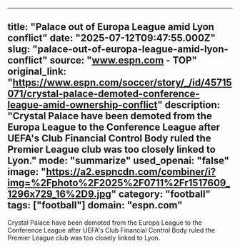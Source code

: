 ---
   title: "Palace out of Europa League amid Lyon conflict"
   date: "2025-07-12T09:47:55.000Z"
   slug: "palace-out-of-europa-league-amid-lyon-conflict"
   source: "www.espn.com - TOP"
   original_link: "https://www.espn.com/soccer/story/_/id/45715071/crystal-palace-demoted-conference-league-amid-ownership-conflict"
   description: "Crystal Palace have been demoted from the Europa League to the Conference League after UEFA's Club Financial Control Body ruled the Premier League club was too closely linked to Lyon."
   mode: "summarize"
   used_openai: "false"
   image: "https://a2.espncdn.com/combiner/i?img=%2Fphoto%2F2025%2F0711%2Fr1517609_1296x729_16%2D9.jpg"
   category: "football"
   tags: ["football"]
   domain: "espn.com"
  ---
  Crystal Palace have been demoted from the Europa League to the Conference League after UEFA's Club Financial Control Body ruled the Premier League club was too closely linked to Lyon.